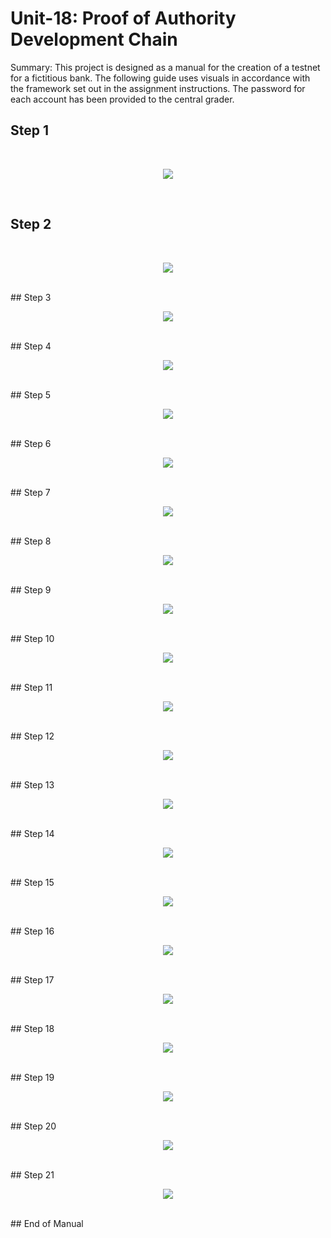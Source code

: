 # Unit-18: Proof of Authority Development Chain

Summary: This project is designed as a manual for the creation of a testnet for a fictitious bank. The following guide uses visuals in accordance with the framework set out in the assignment instructions. The password for each account has been provided to the central grader. 

## Step 1
<br>
<p align="center"><img src="https://github.com/ThomasJScott3/unit-18-blockchain/blob/main/Screenshots/Step%201.PNG"></img></p>
<br>

## Step 2

<br>
<p align="center"><img src="https://github.com/ThomasJScott3/unit-18-blockchain/blob/main/Screenshots/Step%202.PNG"></img></p>
<br>
## Step 3

<br>
<p align="center"><img src="https://github.com/ThomasJScott3/unit-18-blockchain/blob/main/Screenshots/Step%203.PNG"></img></p>
<br>
## Step 4
<br>
<p align="center"><img src="https://github.com/ThomasJScott3/unit-18-blockchain/blob/main/Screenshots/Step%204.PNG"></img></p>
<br>
## Step 5
<br>
<p align="center"><img src="https://github.com/ThomasJScott3/unit-18-blockchain/blob/main/Screenshots/Step%205.PNG"></img></p>
<br>
## Step 6
<br>
<p align="center"><img src="https://github.com/ThomasJScott3/unit-18-blockchain/blob/main/Screenshots/Step%206.PNG"></img></p>
<br>
## Step 7
<br>
<p align="center"><img src="https://github.com/ThomasJScott3/unit-18-blockchain/blob/main/Screenshots/Step%207.PNG"></img></p>
<br>
## Step 8
<br>
<p align="center"><img src="https://github.com/ThomasJScott3/unit-18-blockchain/blob/main/Screenshots/Step%208.PNG"></img></p>
<br>
## Step 9
<br>
<p align="center"><img src="https://github.com/ThomasJScott3/unit-18-blockchain/blob/main/Screenshots/Step%209.PNG"></img></p>
<br>
## Step 10
<br>
<p align="center"><img src="https://github.com/ThomasJScott3/unit-18-blockchain/blob/main/Screenshots/Step%2010.PNG"></img></p>
<br>
## Step 11
<br>
<p align="center"><img src="https://github.com/ThomasJScott3/unit-18-blockchain/blob/main/Screenshots/Step%2011.PNG"></img></p>
<br>
## Step 12
<br>
<p align="center"><img src="https://github.com/ThomasJScott3/unit-18-blockchain/blob/main/Screenshots/Step%2012.PNG"></img></p>
<br>
## Step 13
<br>
<p align="center"><img src="https://github.com/ThomasJScott3/unit-18-blockchain/blob/main/Screenshots/Step%2013.PNG"></img></p>
<br>
## Step 14
<br>
<p align="center"><img src="https://github.com/ThomasJScott3/unit-18-blockchain/blob/main/Screenshots/Step%2014.PNG"></img></p>
<br>
## Step 15
<br>
<p align="center"><img src="https://github.com/ThomasJScott3/unit-18-blockchain/blob/main/Screenshots/Step%2015.PNG"></img></p>
<br>
## Step 16
<br>
<p align="center"><img src="https://github.com/ThomasJScott3/unit-18-blockchain/blob/main/Screenshots/Step%2019.PNG"></img></p>
<br>
## Step 17
<br>
<p align="center"><img src="https://github.com/ThomasJScott3/unit-18-blockchain/blob/main/Screenshots/Step%2020.PNG"></img></p>
<br>
## Step 18
<br>
<p align="center"><img src="https://github.com/ThomasJScott3/unit-18-blockchain/blob/main/Screenshots/Step%2021.PNG"></img></p>
<br>
## Step 19
<br>
<p align="center"><img src="https://github.com/ThomasJScott3/unit-18-blockchain/blob/main/Screenshots/Step%2022.PNG"></img></p>
<br>
## Step 20
<br>
<p align="center"><img src="https://github.com/ThomasJScott3/unit-18-blockchain/blob/main/Screenshots/Step%2023.PNG"></img></p>
<br>
## Step 21
<br>
<p align="center"><img src="https://github.com/ThomasJScott3/unit-18-blockchain/blob/main/Screenshots/Step%2024.PNG"></img></p>
<br>
## End of Manual


